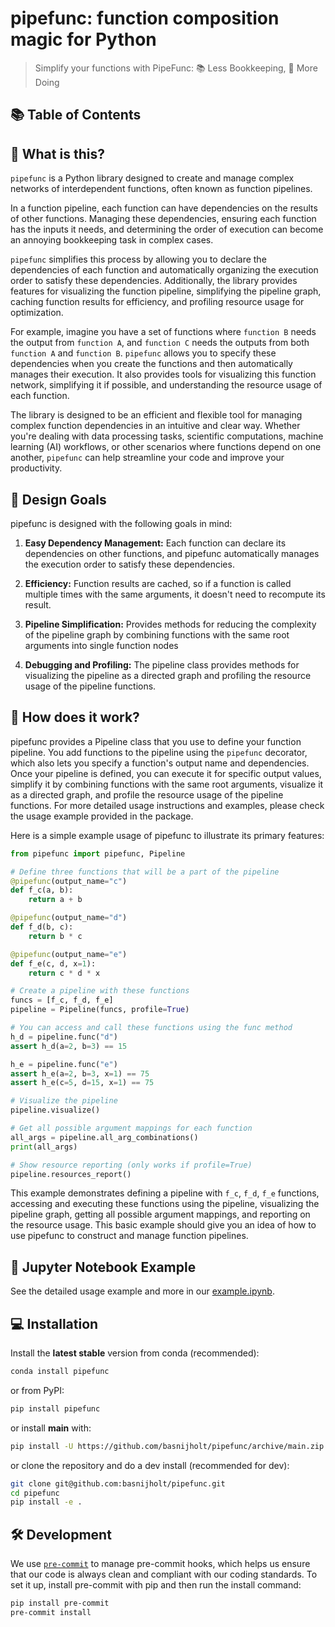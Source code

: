 # pipefunc: function composition magic for Python

> Simplify your functions with PipeFunc: 📚 Less Bookkeeping, 🎯 More Doing

<!-- toc-start -->
## :books: Table of Contents
<!-- START doctoc generated TOC please keep comment here to allow auto update -->
<!-- DON'T EDIT THIS SECTION, INSTEAD RE-RUN doctoc TO UPDATE -->


<!-- END doctoc generated TOC please keep comment here to allow auto update -->
<!-- toc-end -->

## :thinking: What is this?

`pipefunc` is a Python library designed to create and manage complex networks of interdependent functions, often known as function pipelines.

In a function pipeline, each function can have dependencies on the results of other functions. Managing these dependencies, ensuring each function has the inputs it needs, and determining the order of execution can become an annoying bookkeeping task in complex cases.

`pipefunc` simplifies this process by allowing you to declare the dependencies of each function and automatically organizing the execution order to satisfy these dependencies. Additionally, the library provides features for visualizing the function pipeline, simplifying the pipeline graph, caching function results for efficiency, and profiling resource usage for optimization.

For example, imagine you have a set of functions where `function B` needs the output from `function A`, and `function C` needs the outputs from both `function A` and `function B`. `pipefunc` allows you to specify these dependencies when you create the functions and then automatically manages their execution. It also provides tools for visualizing this function network, simplifying it if possible, and understanding the resource usage of each function.

The library is designed to be an efficient and flexible tool for managing complex function dependencies in an intuitive and clear way. Whether you're dealing with data processing tasks, scientific computations, machine learning (AI) workflows, or other scenarios where functions depend on one another, `pipefunc` can help streamline your code and improve your productivity.

## :dart: Design Goals

pipefunc is designed with the following goals in mind:

1. **Easy Dependency Management:** Each function can declare its dependencies on other functions, and pipefunc automatically manages the execution order to satisfy these dependencies.

2. **Efficiency:** Function results are cached, so if a function is called multiple times with the same arguments, it doesn't need to recompute its result.

3. **Pipeline Simplification:** Provides methods for reducing the complexity of the pipeline graph by combining functions with the same root arguments into single function nodes

4. **Debugging and Profiling:** The pipeline class provides methods for visualizing the pipeline as a directed graph and profiling the resource usage of the pipeline functions.

## :test_tube: How does it work?

pipefunc provides a Pipeline class that you use to define your function pipeline.
You add functions to the pipeline using the `pipefunc` decorator, which also lets you specify a function's output name and dependencies.
Once your pipeline is defined, you can execute it for specific output values, simplify it by combining functions with the same root arguments, visualize it as a directed graph, and profile the resource usage of the pipeline functions.
For more detailed usage instructions and examples, please check the usage example provided in the package.

Here is a simple example usage of pipefunc to illustrate its primary features:

```python
from pipefunc import pipefunc, Pipeline

# Define three functions that will be a part of the pipeline
@pipefunc(output_name="c")
def f_c(a, b):
    return a + b

@pipefunc(output_name="d")
def f_d(b, c):
    return b * c

@pipefunc(output_name="e")
def f_e(c, d, x=1):
    return c * d * x

# Create a pipeline with these functions
funcs = [f_c, f_d, f_e]
pipeline = Pipeline(funcs, profile=True)

# You can access and call these functions using the func method
h_d = pipeline.func("d")
assert h_d(a=2, b=3) == 15

h_e = pipeline.func("e")
assert h_e(a=2, b=3, x=1) == 75
assert h_e(c=5, d=15, x=1) == 75

# Visualize the pipeline
pipeline.visualize()

# Get all possible argument mappings for each function
all_args = pipeline.all_arg_combinations()
print(all_args)

# Show resource reporting (only works if profile=True)
pipeline.resources_report()
```

This example demonstrates defining a pipeline with `f_c`, `f_d`, `f_e` functions, accessing and executing these functions using the pipeline, visualizing the pipeline graph, getting all possible argument mappings, and reporting on the resource usage.
This basic example should give you an idea of how to use pipefunc to construct and manage function pipelines.

## :notebook: Jupyter Notebook Example

See the detailed usage example and more in our [example.ipynb](https://github.com/basnijholt/pipefunc/blob/main/example.ipynb).

## :computer: Installation

Install the **latest stable** version from conda (recommended):

```bash
conda install pipefunc
```

or from PyPI:

```bash
pip install pipefunc
```

or install **main** with:

```bash
pip install -U https://github.com/basnijholt/pipefunc/archive/main.zip
```

or clone the repository and do a dev install (recommended for dev):

```bash
git clone git@github.com:basnijholt/pipefunc.git
cd pipefunc
pip install -e .
```

## :hammer_and_wrench: Development

We use [`pre-commit`](https://pre-commit.com/) to manage pre-commit hooks, which helps us ensure that our code is always clean and compliant with our coding standards.
To set it up, install pre-commit with pip and then run the install command:

```bash
pip install pre-commit
pre-commit install
```
